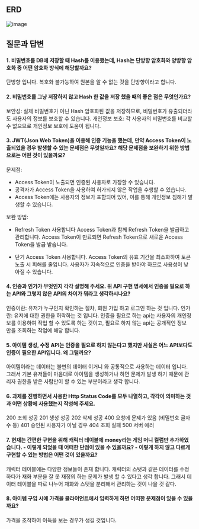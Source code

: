 ## ERD

![image](https://github.com/user-attachments/assets/635513bc-dc04-43bf-9e66-1a0152ce64af)



## 질문과 답변

#### 1. 비밀번호를 DB에 저장할 때 Hash를 이용했는데, Hash는 단방향 암호화와 양방향 암호화 중 어떤 암호화 방식에 해당할까요?

단방향 입니다. 복호화 불가능하여 원본을 알 수 없는 것을 단방향이라고 합니다.

#### 2. 비밀번호를 그냥 저장하지 않고 Hash 한 값을 저장 했을 때의 좋은 점은 무엇인가요?

보안성: 실제 비밀번호가 아닌 Hash 암호화된 값을 저장하므로, 비밀번호가 유출되더라도 사용자의 정보를 보호할 수 있습니다.
개인정보 보호: 각 사용자의 비밀번호를 비교할 수 없으므로 개인정보 보호에 도움이 됩니다.

#### 3. JWT(Json Web Token)을 이용해 인증 기능을 했는데, 만약 Access Token이 노출되었을 경우 발생할 수 있는 문제점은 무엇일까요? 해당 문제점을 보완하기 위한 방법으로는 어떤 것이 있을까요?

문제점:

- Access Token이 노출되면 인증된 사용자로 가장할 수 있습니다.
- 공격자가 Access Token을 사용하여 허가되지 않은 작업을 수행할 수 있습니다.
- Access Token에는 사용자의 정보가 포함되어 있어, 이를 통해 개인정보 침해가 발생할 수 있습니다.

보완 방법:

- Refresh Token 사용합니다
  Access Token과 함께 Refresh Token을 발급하고 관리합니다. Access Token이 만료되면 Refresh Token으로 새로운 Access Token을 발급 받습니다.

- 단기 Access Token 사용합니다.
  Access Token의 유효 기간을 최소화하여 토큰 노출 시 피해를 줄입니다.
  사용자가 지속적으로 인증을 받아야 하므로 사용성이 낮아질 수 있습니다.

#### 4. 인증과 인가가 무엇인지 각각 설명해 주세요. 위 API 구현 명세에서 인증을 필요로 하는 API와 그렇지 않은 API의 차이가 뭐라고 생각하시나요?

인증이란: 유저가 누구인지 확인하는 절차, 회원 가입 하고 로그인 하는 것 입니다.
인가란: 유저에 대한 권한을 허락하는 것 입니다.
인증을 필요로 하는 api는 사용자의 개인정보를 이용하여 작업 할 수 있도록 하는 것이고,
필요로 하지 않는 api는 공개적인 정보 만을 조회하는 작업에 해당 합니다.

#### 5. 아이템 생성, 수정 API는 인증을 필요로 하지 않는다고 했지만 사실은 어느 API보다도 인증이 필요한 API입니다. 왜 그럴까요?

아이템이라는 데이터는 불변의 데이터 이거니 와 공통적으로 사용하는 데이터 입니다. 그래서 기본 유저들이 마음대로 아이템을 생성하거나 하면 문제가 발생 하기 때문에 관리자 권한을 받은 사람만이 할 수 있는 부분이라고 생각 합니다.

#### 6. 과제를 진행하면서 사용한 Http Status Code를 모두 나열하고, 각각이 의미하는 것과 어떤 상황에 사용했는지 작성해 주세요.

200 조회 성공
201 생성 성공
202 삭제 성공
400 요청에 문제가 있음 (비밀번호 글자 수 등)
401 승인된 사용자가 아닐 경우
404 조회 실패
500 서버 에러

#### 7. 현재는 간편한 구현을 위해 캐릭터 테이블에 money라는 게임 머니 컬럼만 추가하였습니다. - 이렇게 되었을 때 어떠한 단점이 있을 수 있을까요? - 이렇게 하지 않고 다르게 구현할 수 있는 방법은 어떤 것이 있을까요?

캐릭터 테이블에는 다양한 정보들이 존재 합니다. 캐릭터의 스탯과 같은 데이터를 수정하다가 재화 부분을 잘 못 재정의 하는 문제가 발생 할 수 있다고 생각 합니다. 그래서 데이터 테이블을 따로 나누어 재화와 스탯을 분리해서 관리하는 것이 나을 것 같다.

#### 8. 아이템 구입 시에 가격을 클라이언트에서 입력하게 하면 어떠한 문제점이 있을 수 있을까요?

가격을 조작하여 이득을 보는 경우가 생길 것입니다.
